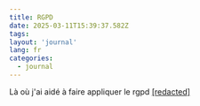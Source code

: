 ```yaml
---
title: RGPD
date: 2025-03-11T15:39:37.582Z
tags:
layout: 'journal'
lang: fr
categories: 
  - journal
---
```

Là où j'ai aidé à faire appliquer le rgpd 
<a href="https://france-nuit.github.io/article/">[redacted]</a> 
